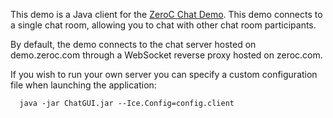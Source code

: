 This demo is a Java client for the [ZeroC Chat Demo](https://doc.zeroc.com/display/Doc/Chat+Demo). This demo connects to a single chat room, allowing you to chat with other chat room participants.

By default, the demo connects to the chat server hosted on demo.zeroc.com through a WebSocket reverse proxy hosted on zeroc.com.

If you wish to run your own server you can specify a custom configuration file when launching the application:


      java -jar ChatGUI.jar --Ice.Config=config.client

